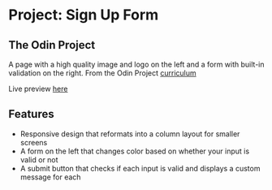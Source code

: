 # Project: Sign Up Form

## The Odin Project

A page with a high quality image and logo on the left and a form with built-in validation on the right. From the Odin Project [curriculum](https://www.theodinproject.com/lessons/node-path-intermediate-html-and-css-sign-up-form) 

Live preview [here](https://jongithub59.github.io/signup-form/)

## Features

* Responsive design that reformats into a column layout for smaller screens
* A form on the left that changes color based on whether your input is valid or not
* A submit button that checks if each input is valid and displays a custom message for each
